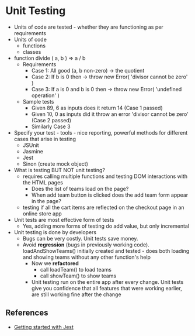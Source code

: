 # Unit Testing
- Units of code are tested - whether they are functioning as per requirements
- Units of code
    - functions
    - classes
- function divide ( a, b ) => a / b
    - Requirements
        - Case 1: All good (a, b non-zero) -> the quotient
        - Case 2: If b is 0 then -> throw new Error( 'divisor cannot be zero' )
        - Case 3: If a is 0 and b is 0 then -> throw new Error( 'undefined operation' )
    - Sample tests
        - Given 89, 6 as inputs does it return 14 (Case 1 passed)
        - Given 10, 0 as inputs did it throw an error 'divisor cannot be zero' (Case 2 passed)
        - Similarly Case 3
- Specify your test - tools - nice reporting, powerful methods for different cases that arise in testing
    - JSUnit
    - Jasmine
    - Jest
    - Sinon (create mock object)
- What is testing BUT NOT unit testing?
    - requires calling multiple functions and testing DOM interactions with the HTML pages
        - Does the list of teams load on the page?
        - When add team button is clicked does the add team form appear in the page?
    - testing if all the cart items are reflected on the checkout page in an online store app
- Unit tests are most effective form of tests
    - Yes, adding more forms of testing do add value, but only incremental
- Unit testing is done by developers
    - Bugs can be very costly. Unit tests save money.
    - Avoid __regression__ (bugs in previously working code). loadAndShowTeams() initially created and tested - does both loading and showing teams without any other function's help
        - Now we __refactored__
            - call loadTeam() to load teams
            - call showTeam() to show teams
        - Unit testing run on the entire app after every change. Unit tests give you confidence that all features that were working earlier, are still working fine after the change

## References
- [Getting started with Jest](https://jestjs.io/docs/en/getting-started)